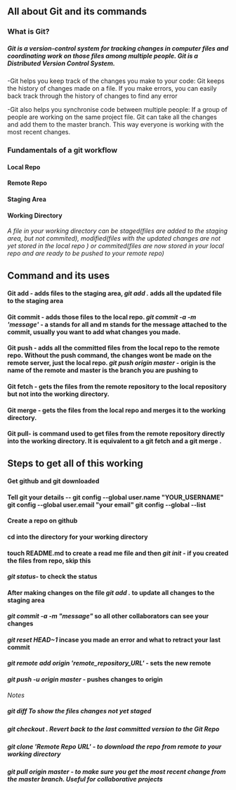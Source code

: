 ## All about Git and its commands
### What is Git?
##### Git is a version-control system for tracking changes in computer files and coordinating work on those files among multiple people. Git is a Distributed Version Control System. 

-Git helps you keep track of the changes you make to your code: Git keeps the history of changes made on a file. If you make errors, you can easily back track through the history of changes to find any error

-Git also helps you synchronise code between multiple people: If a group of people are working on the same project file. Git can take all the changes and add them to the master branch. This way everyone is working with the most recent changes.

### Fundamentals of a git workflow
#### Local Repo
#### Remote Repo
#### Staging Area
#### Working Directory

*A file in your working directory can be staged(files are added to the staging area, but not commited), modified(files with the updated changes are not yet stored in the local repo ) or commited(files are now stored in your local repo and are ready to be pushed to your remote repo)*

## Command and its uses
#### Git add - adds files to the staging area, *git add .* adds all the updated file to the staging area
#### Git commit - adds those files to the local repo. *git commit -a -m 'message'* - a stands for all and m stands for the message attached to the commit, usually you want to add what changes you made.
#### Git push - adds all the committed files from the local repo to the remote repo. Without the push command, the changes wont be made on the remote server, just the local repo. *git push origin master* - origin is the name of the remote and master is the branch you are pushing to
#### Git fetch - gets the files from the remote repository to the local repository but not into the working directory.
#### Git merge - gets the files from the local repo and merges it to the working directory.
#### Git pull- is command used to get files from the remote repository directly into the working directory. It is equivalent to a git fetch and a git merge .

## Steps to get all of this working
#### Get github and git downloaded
#### Tell git your details --  git config --global user.name "YOUR_USERNAME"   git config --global user.email "your email"   git config --global --list 
#### Create a repo on github
#### cd into the directory for your working directory
#### touch README.md to create a read me file and then *git init* - if you created the files from repo, skip this
#### *git status*- to check the status
#### After making changes on the file *git add .* to update all changes to the staging area
#### *git commit -a -m "message"* so all other collaborators can see your changes
#### *git reset HEAD~1* incase you made an error and what to retract your last commit
#### *git remote add origin 'remote_repository_URL'* - sets the new remote
#### *git push -u origin master* - pushes changes to origin

*Notes*
##### *git diff* To show the files changes not yet staged
##### *git checkout .*  Revert back to the last committed version to the Git Repo
##### *git clone 'Remote Repo URL'* - to download the repo from remote to your working directory
##### *git pull origin master* - to make sure you get the most recent change from the master branch. Useful for collaborative projects
